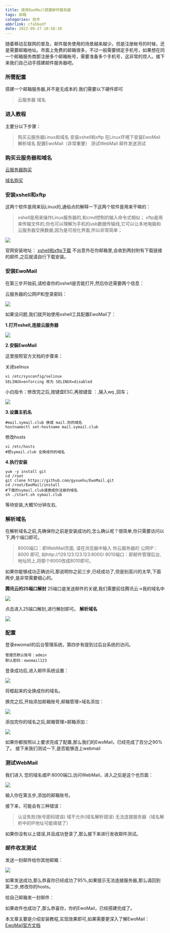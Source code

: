 ```yaml
---
title: 使用EwoMail搭建邮件服务器
tags: 邮箱
categories: 技术
abbrlink: cfa5bedf
date: 2022-09-27 20:58:10
---
```


随着移动互联网的普及，邮件服务使用的场景越来越少。但是注册帐号的时候，还是需要邮箱地址。市面上免费的邮箱很多，不过一般需要绑定手机号，如果想在同一个邮箱服务商那注册多个邮箱帐号，需要准备多个手机号，这非常的烦人。接下来我们自己动手搭建邮件服务器吧。

<!--more-->

### 所需配置

搭建一个邮箱服务器,并不是无成本的.我们需要以下硬件即可

> 云服务器
>  域名

### 进入教程

主要分以下步骤：

> 购买云服务器Linux和域名
> 安装xshell和xftp
> 在Linux环境下安装EwoMail
> 解析域名
> 配置EwoMail（非常重要）
> 测试WebMail
> 邮件发送测试

### 购买云服务器和域名

 [云服务器购买](https://cloud.tencent.com/act/campus?fromSource=gwzcw.1129405.1129405.1129405)

 [域名购买](https://buy.cloud.tencent.com/domain?from=console)

### 安装xshell和xftp

这两个软件是用来玩Linux的,通俗点的解释一下这两个软件是用来干嘛的：

> xshell是用来操作Linux服务器的,和cmd控制的输入命令式相似；
> xftp是用来传输文件的,你也可以理解为手机的usb数据传输线,它可以让本地电脑和云服务器交换数据,因为是可视化界面,所以非常简单；

![](使用EwoMail搭建邮件服务器/image-20220927210547938.png)

官网安装地址： [xshell和xftp下载](https://www.netsarang.com/zh/free-for-home-school/)
不出意外在你邮箱里,会收到两封附有下载链接的邮件,之后就请自行下载安装。

### 安装EwoMail

在第三步开始前,请检查你的xshell是否能打开,然后你还需要两个信息：

云服务器的公网IP和登录密码：

![](使用EwoMail搭建邮件服务器/image-20220927210645292.png)

如果没问题,我们就开始使用xshell工具配置EwoMail了：

**1.打开xshell,连接云服务器**

![](使用EwoMail搭建邮件服务器/image-20220927210727687.png)

**2.安裝EwoMail**

这里按照官方文档的步骤来：

关闭selinux

```
vi /etc/sysconfig/selinux
SELINUX=enforcing 改为 SELINUX=disabled 
```

小白指令：修改完之后,按键盘ESC,再按键盘 ：,输入wq ,回车；

![](使用EwoMail搭建邮件服务器/image-20220927211049706.png)

**3.设置主机名**

```
#mail.symail.club 换成 mail.你的域名 
hostnamectl set-hostname mail.symail.club
```

  修改hosts

```
vi /etc/hosts
#把symail.club 全换成你的域名
```

**4.执行安装**

```
yum -y install git
cd /root
git clone https://github.com/gyxuehu/EwoMail.git
cd /root/EwoMail/install
#下面的symail.club请换成你注册的域名
sh ./start.sh symail.club
```

等待安装,大概10分钟左右,

### 解析域名

在解析域名之前,先确保你之前是安装成功的,怎么确认呢？很简单,你只需要访问以下,两个端口即可。

> 8000端口：即WebMail页面, 请在浏览器中输入 你云服务器的 公网IP：8000 即可, 如http://129.123.123.123:8000/
> 8010端口：即邮件管理后台, 地址同上,将那个8000改成8010即可。

如果你能够成功正确访问,那说明你之前三步,已经成功了,但是别高兴的太早,下面两步,是非常需要细心的。

**腾讯云的25端口解封**
25端口是发送邮件的关键,我们需要前往腾讯云->我的域名中

![](使用EwoMail搭建邮件服务器/image-20220927211851966.png)

点击进入25端口解封,进行解封即可。
**解析域名**

![](使用EwoMail搭建邮件服务器/image-20220927211921202.png)

### 配置

登录ewomail的后台管理系统，第四步有提到过后台系统的访问。

```
管理员默认账号：admin
默认密码：ewomail123
```

登录成功后,进入邮件系统设置：

![](使用EwoMail搭建邮件服务器/image-20220927212056053.png)


将框起来的全换成你的域名。

换完之后,开始添加邮箱账号,邮箱管理>域名添加：

![](使用EwoMail搭建邮件服务器/image-20220927212203682.png)

添加完你的域名之后,邮箱管理>邮箱添加：

![](使用EwoMail搭建邮件服务器/image-20220927212143927.png)

如果你都按照以上要求完成了配置,那么我们的EwoMail，已经完成了百分之90%了。
接下来我们测试一下,是否能够连上webmail

### 测试WebMail

我们进入 您的域名或IP:8000端口,访问WebMail，进入之后是这个也页面：

![](使用EwoMail搭建邮件服务器/image-20220927212325916.png)

输入你在第五步,添加的邮箱账号。

接下来，可能会有三种错误：

> 认证失败(账号密码错误)
> 域不允许(域名解析错误)
> 无法连接服务器（域名解析中的IP地址可能填错了）

如果你没有以上错误,并且成功登录了,那么接下来进行发收邮件测试。

### 邮件收发测试

发送一封邮件给你其他邮箱：

![](使用EwoMail搭建邮件服务器/image-20220927212437283.png)

如果发送成功,那么恭喜你已经成功了95%,如果提示无法连接服务器,那么请回到第二步,修改你的hosts。

给自己邮箱发一封邮件：

如果收件也成功了,那么恭喜你，你的EwoMail，已经搭建完成了。



本文章主要是介绍安装教程,实现效果即可,如果需要更深入了解EwoMail： [EwoMail官方文档](http://doc.ewomail.com/docs/ewomail/changguipeizhi)

